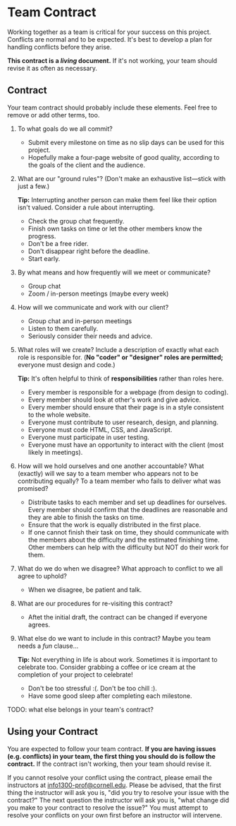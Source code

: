 # Team Contract

Working together as a team is critical for your success on this project. Conflicts are normal and to be expected. It's best to develop a plan for handling conflicts before they arise.

**This contract is a _living_ document.** If it's not working, your team should revise it as often as necessary.

## Contract

Your team contract should probably include these elements. Feel free to remove or add other terms, too.

1. To what goals do we all commit?

    - Submit every milestone on time as no slip days can be used for this project.
    - Hopefully make a four-page website of good quality, according to the goals of the client and the audience.


2. What are our "ground rules"? (Don't make an exhaustive list—stick with just a few.)

    **Tip:** Interrupting another person can make them feel like their option isn't valued. Consider a rule about interrupting.

    - Check the group chat frequently.
    - Finish own tasks on time or let the other members know the progress.
    - Don't be a free rider.
    - Don't disappear right before the deadline.
    - Start early.


3. By what means and how frequently will we meet or communicate?

    - Group chat
    - Zoom / in-person meetings (maybe every week)


4. How will we communicate and work with our client?

    - Group chat and in-person meetings
    - Listen to them carefully.
    - Seriously consider their needs and advice.


5. What roles will we create? Include a description of exactly what each role is responsible for. (**No "coder" or "designer" roles are permitted;** everyone must design and code.)

    **Tip:** It's often helpful to think of **responsibilities** rather than roles here.

    - Every member is responsible for a webpage (from design to coding).
    - Every member should look at other's work and give advice.
    - Every member should ensure that their page is in a style consistent to the whole website.

    <!-- Source: project requirement -->
    - Everyone must contribute to user research, design, and planning.
    - Everyone must code HTML, CSS, and JavaScript.
    - Everyone must participate in user testing.
    - Everyone must have an opportunity to interact with the client (most likely in meetings).


6. How will we hold ourselves and one another accountable? What (exactly) will we say to a team member who appears not to be contributing equally? To a team member who fails to deliver what was promised?

    - Distribute tasks to each member and set up deadlines for ourselves. Every member should confirm that the deadlines are reasonable and they are able to finish the tasks on time.
    - Ensure that the work is equally distributed in the first place.
    - If one cannot finish their task on time, they should communicate with the members about the difficulty and the estimated finishing time. Other members can help with the difficulty but NOT do their work for them.


7. What do we do when we disagree? What approach to conflict to we all agree to uphold?

    - When we disagree, be patient and talk.


8. What are our procedures for re-visiting this contract?

    - Aftet the initial draft, the contract can be changed if everyone agrees.


9. What else do we want to include in this contract? Maybe you team needs a _fun_ clause...

    **Tip:** Not everything in life is about work. Sometimes it is important to celebrate too. Consider grabbing a coffee or ice cream at the completion of your project to celebrate!

    - Don't be too stressful :(. Don't be too chill :).
    - Have some good sleep after completing each milestone.


TODO: what else belongs in your team's contract?

## Using your Contract

You are expected to follow your team contract. **If you are having issues (e.g. conflicts) in your team, the first thing you should do is follow the contract.** If the contract isn't working, then your team should revise it.

If you cannot resolve your conflict using the contract, please email the instructors at <info1300-prof@cornell.edu>. Please be advised, that the first thing the instructor will ask you is, "did you try to resolve your issue with the contract?" The next question the instructor will ask you is, "what change did you make to your contract to resolve the issue?" You must attempt to resolve your conflicts on your own first before an instructor will intervene.
